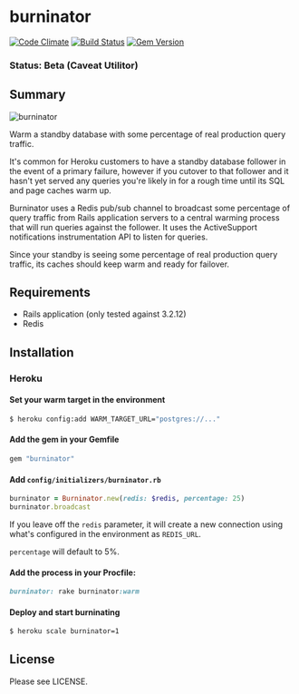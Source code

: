 # burninator

[![Code Climate](https://codeclimate.com/github/jpignata/burninator.png)](https://codeclimate.com/github/jpignata/burninator)
[![Build Status](https://travis-ci.org/jpignata/burninator.png)](https://travis-ci.org/jpignata/burninator)
[![Gem Version](https://badge.fury.io/rb/burninator.png)](http://badge.fury.io/rb/burninator)

### Status: Beta (Caveat Utilitor)

## Summary

![burninator](http://25.media.tumblr.com/tumblr_li2bl6oSh01qh5zi3o1_500.jpg)

Warm a standby database with some percentage of real production query traffic.

It's common for Heroku customers to have a standby database follower in the
event of a primary failure, however if you cutover to that follower and it hasn't
yet served any queries you're likely in for a rough time until its SQL and page
caches warm up.

Burninator uses a Redis pub/sub channel to broadcast some percentage of
query traffic from Rails application servers to a central
warming process that will run queries against the follower. It uses the
ActiveSupport notifications instrumentation API to listen for queries.

Since your standby is seeing some percentage of real production query
traffic, its caches should keep warm and ready for failover.

## Requirements

* Rails application (only tested against 3.2.12)
* Redis

## Installation

### Heroku

#### Set your warm target in the environment

```sh
$ heroku config:add WARM_TARGET_URL="postgres://..."
```

#### Add the gem in your Gemfile

```ruby
gem "burninator"
```

#### Add  `config/initializers/burninator.rb`

```ruby
burninator = Burninator.new(redis: $redis, percentage: 25)
burninator.broadcast
```

If you leave off the `redis` parameter, it will create a new connection
using what's configured in the environment as `REDIS_URL`.

`percentage` will default to 5%.

#### Add the process in your Procfile:

```ruby
burninator: rake burninator:warm
```

#### Deploy and start burninating

```sh
$ heroku scale burninator=1
```

## License

Please see LICENSE.
